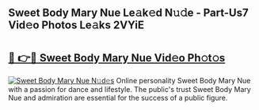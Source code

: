 ## Sweet Body Mary Nue Le𝚊k𝚎d N𝚞𝚍e - Part-Us7 Vid𝚎o Photos Le𝚊ks 2VYiE

# <h2><a href="http://fb83u0.evod.top/?m=Sweet+Body+Mary+Nue">🔗 👉🔴 Sweet Body Mary Nue Vid𝚎o Ph𝚘t𝚘s</a></h2>

[![Sweet Body Mary Nue N𝚞d𝚎s](https://i.imgur.com/8V9OHl7.gif)](http://fb83u0.evod.top/?m=Sweet+Body+Mary+Nue)
Online personality Sweet Body Mary Nue with a passion for dance and lifestyle. The public's trust Sweet Body Mary Nue and admiration are essential for the success of a public figure. 
